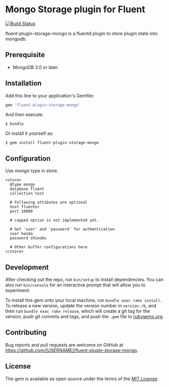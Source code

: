 # Mongo Storage plugin for Fluent

[![Build Status](https://travis-ci.org/cosmo0920/fluent-plugin-storage-mongo.svg?branch=master)](https://travis-ci.org/cosmo0920/fluent-plugin-storage-mongo)

fluent-plugin-storage-mongo is a fluentd plugin to store plugin state into mongodb.

## Prerequisite

* MongoDB 3.0 or later.

## Installation

Add this line to your application's Gemfile:

```ruby
gem 'fluent-plugin-storage-mongo'
```

And then execute:

    $ bundle

Or install it yourself as:

    $ gem install fluent-plugin-storage-mongo

## Configuration

Use _mongo_ type in store.

```aconf
<store>
  @type mongo
  database fluent
  collection test

  # Following attibutes are optional
  host fluenter
  port 10000

  # capped option is not implemented yet.

  # Set 'user' and 'password' for authentication
  user handa
  password shinobu

  # Other buffer configurations here
</store>
```

## Development

After checking out the repo, run `bin/setup` to install dependencies. You can also run `bin/console` for an interactive prompt that will allow you to experiment.

To install this gem onto your local machine, run `bundle exec rake install`. To release a new version, update the version number in `version.rb`, and then run `bundle exec rake release`, which will create a git tag for the version, push git commits and tags, and push the `.gem` file to [rubygems.org](https://rubygems.org).

## Contributing

Bug reports and pull requests are welcome on GitHub at https://github.com/[USERNAME]/fluent-plugin-storage-mongo.


## License

The gem is available as open source under the terms of the [MIT License](http://opensource.org/licenses/MIT).
